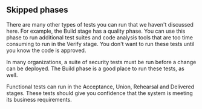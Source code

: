 ## Skipped phases

There are many other types of tests you can run that we haven't discussed here. For example, the Build stage has a quality phase. You can use this phase to run additional test suites and code analysis tools that are too time consuming to run in the Verify stage. You don't want to run these tests until you know the code is approved.

In many organizations, a suite of security tests must be run before a change can be deployed. The Build phase is a good place to run these tests, as well.

Functional tests can run in the Acceptance, Union, Rehearsal and Delivered stages. These tests should give you confidence that the system is meeting its business requirements.
